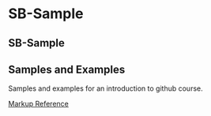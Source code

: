 # SB-Sample

## SB-Sample

## Samples and Examples
Samples and examples for an introduction to github course.


[Markup Reference](https://docs.github.com/en/get-started/writing-on-github/getting-started-with-writing-and-formatting-on-github/basic-writing-and-formatting-syntax)
